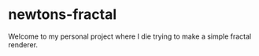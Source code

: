 # newtons-fractal

Welcome to my personal project where I die trying to make a simple fractal renderer. 
